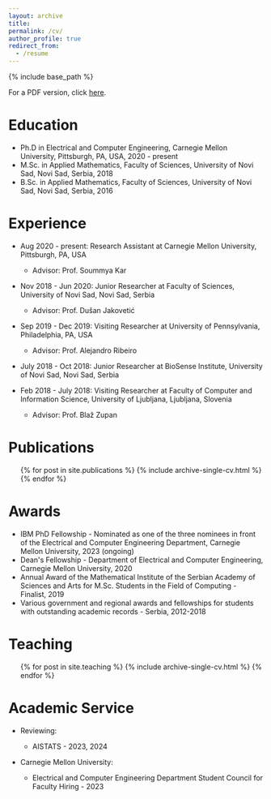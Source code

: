 ```yaml
---
layout: archive
title: 
permalink: /cv/
author_profile: true
redirect_from:
  - /resume
---
```


{% include base_path %}

For a PDF version, click <a href="AleksandarArmacki_CV.pdf" target="_blank">here</a>. 

Education
======
* Ph.D in Electrical and Computer Engineering, Carnegie Mellon University, Pittsburgh, PA, USA, 2020 - present
* M.Sc. in Applied Mathematics, Faculty of Sciences, University of Novi Sad, Novi Sad, Serbia, 2018
* B.Sc. in Applied Mathematics, Faculty of Sciences, University of Novi Sad, Novi Sad, Serbia, 2016

Experience
======
* Aug 2020 - present: Research Assistant at Carnegie Mellon University, Pittsburgh, PA, USA
  * Advisor: Prof. Soummya Kar

* Nov 2018 - Jun 2020: Junior Researcher at Faculty of Sciences, University of Novi Sad, Novi Sad, Serbia
  * Advisor: Prof. Dušan Jakovetić

* Sep 2019 - Dec 2019: Visiting Researcher at University of Pennsylvania, Philadelphia, PA, USA
  * Advisor: Prof. Alejandro Ribeiro

* July 2018 - Oct 2018: Junior Researcher at BioSense Institute, University of Novi Sad, Novi Sad, Serbia

* Feb 2018 - July 2018: Visiting Researcher at Faculty of Computer and Information Science, University of Ljubljana, Ljubljana, Slovenia
  * Advisor: Prof. Blaž Zupan

Publications
======
  <ul>{% for post in site.publications %}
    {% include archive-single-cv.html %}
  {% endfor %}</ul>
  
Awards
======
* IBM PhD Fellowship - Nominated as one of the three nominees in front of the Electrical and Computer Engineering Department, Carnegie Mellon University, 2023 (ongoing)
* Dean's Fellowship - Department of Electrical and Computer Engineering, Carnegie Mellon University, 2020
* Annual Award of the Mathematical Institute of the Serbian Academy of Sciences and Arts for M.Sc. Students in the Field of Computing - Finalist, 2019
* Various government and regional awards and fellowships for students with outstanding academic records - Serbia, 2012-2018   
  
Teaching
======
  <ul>{% for post in site.teaching %}
    {% include archive-single-cv.html %}
  {% endfor %}</ul>

Academic Service
======
* Reviewing: 
  * AISTATS - 2023, 2024

* Carnegie Mellon University: 
  * Electrical and Computer Engineering Department Student Council for Faculty Hiring - 2023 
